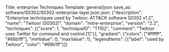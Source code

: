 Title: enterprise Techniques
Template: general/json
save_as: software/S0302/S0302-enterprise-layer.json
json: {"description": "Enterprise techniques used by Twitoor, ATT&CK software S0302 v1.2", "name": "Twitoor (S0302)", "domain": "mitre-enterprise", "version": "2.2", "techniques": [{"score": 1, "techniqueID": "T1102", "comment": "Twitoor uses Twitter for command and control.[1]"}], "gradient": {"colors": ["#ffffff", "#66b1ff"], "minValue": 0, "maxValue": 1}, "legendItems": [{"label": "used by Twitoor", "color": "#66b1ff"}]}